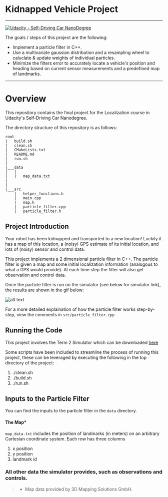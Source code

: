 # **Kidnapped Vehicle Project**
---

[![Udacity - Self-Driving Car NanoDegree](https://s3.amazonaws.com/udacity-sdc/github/shield-carnd.svg)](http://www.udacity.com/drive)

The goals / steps of this project are the following:

* Implement a particle filter in C++.
* Use a multivariate gaussian distribution and a resampling wheel to caluclate & update weights of individual particles.
* Minimize the filters error to accurately locate a vehicle's position and heading based on current sensor measurements and a predefined map of landmarks.


[//]: # (Image References)

[image1]: ./images/simulator.gif "simulator"

---

# Overview
This repository contains the final project for the Localization course in Udacity's Self-Driving Car Nanodegree.

The directory structure of this repository is as follows:

```
root
|   build.sh
|   clean.sh
|   CMakeLists.txt
|   README.md
|   run.sh
|
|___data
|   |   
|   |   map_data.txt
|   
|   
|___src
    |   helper_functions.h
    |   main.cpp
    |   map.h
    |   particle_filter.cpp
    |   particle_filter.h
```


## Project Introduction
Your robot has been kidnapped and transported to a new location! Luckily it has a map of this location, a (noisy) GPS estimate of its initial location, and lots of (noisy) sensor and control data.

This project implements a 2 dimensional particle filter in C++. The particle filter is given a map and some initial localization information (analogous to what a GPS would provide). At each time step the filter will also get observation and control data.

Once the particle filter is run on the simulator (see below for simulator link), the results are shown in the gif below:

![alt text][image1]

For a more detailed explaination of how the particle filter works step-by-step, view the comments in `src/particle_filter.cpp`

## Running the Code
This project involves the Term 2 Simulator which can be downloaded [here](https://github.com/udacity/self-driving-car-sim/releases)



Some scripts have been included to streamline the process of running this project, these can be leveraged by executing the following in the top directory of the project:

1. ./clean.sh
2. ./build.sh
3. ./run.sh


## Inputs to the Particle Filter
You can find the inputs to the particle filter in the `data` directory.

#### The Map*
`map_data.txt` includes the position of landmarks (in meters) on an arbitrary Cartesian coordinate system. Each row has three columns
1. x position
2. y position
3. landmark id

### All other data the simulator provides, such as observations and controls.

> * Map data provided by 3D Mapping Solutions GmbH.

